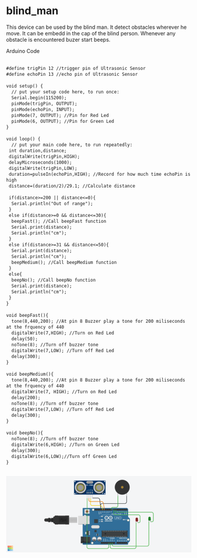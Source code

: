 # blind_man
This device can be used by the blind man. It detect obstacles wherever he move.
It can be embedd in the cap of the blind person.
Whenever any obstacle is encountered buzer start beeps.

Arduino Code

<pre>
<code>
#define trigPin 12 //trigger pin of Ultrasonic Sensor
#define echoPin 13 //echo pin of Ultrasonic Sensor

void setup() {
  // put your setup code here, to run once:
  Serial.begin(115200);
  pinMode(trigPin, OUTPUT);
  pinMode(echoPin, INPUT);
  pinMode(7, OUTPUT); //Pin for Red Led
  pinMode(6, OUTPUT); //Pin for Green Led
}

void loop() {
  // put your main code here, to run repeatedly:
 int duration,distance;
 digitalWrite(trigPin,HIGH);
 delayMicroseconds(1000);
 digitalWrite(trigPin,LOW);
 duration=pulseIn(echoPin,HIGH); //Record for how much time echoPin is high
 distance=(duration/2)/29.1; //Calculate distance

 if(distance>=200 || distance<=0){
  Serial.println("Out of range");
 }
 else if(distance>=0 && distance<=30){
  beepFast(); //Call beepFast function
  Serial.print(distance);
  Serial.println("cm");
 }
 else if(distance>=31 && distance<=50){
  Serial.print(distance);
  Serial.println("cm");
  beepMedium(); //Call beepMedium function
 }
 else{
  beepNo(); //Call beepNo function
  Serial.print(distance);
  Serial.println("cm");
 }
}

void beepFast(){
  tone(8,440,200); //At pin 8 Buzzer play a tone for 200 miliseconds at the frquency of 440 
  digitalWrite(7,HIGH); //Turn on Red Led
  delay(50);
  noTone(8); //Turn off buzzer tone
  digitalWrite(7,LOW); //Turn off Red Led
  delay(300);
}

void beepMedium(){
  tone(8,440,200); //At pin 8 Buzzer play a tone for 200 miliseconds at the frquency of 440
  digitalWrite(7, HIGH); //Turn on Red Led
  delay(200);
  noTone(8); //Turn off buzzer tone
  digitalWrite(7,LOW); //Turn off Red Led
  delay(300);
}

void beepNo(){
  noTone(8); //Turn off buzzer tone
  digitalWrite(6,HIGH); //Turn on Green Led
  delay(300);
  digitalWrite(6,LOW);//Turn off Green Led
}
</code>
</pre>

<img src = "https://github.com/abhisheksharma1310/blind_man/blob/main/Blind%20Man%20Device%20Schematic.png">



